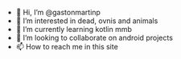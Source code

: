 - 👋 Hi, I’m @gastonmartinp
- 👀 I’m interested in dead, ovnis and animals
- 🌱 I’m currently learning kotlin mmb
- 💞️ I’m looking to collaborate on android projects
- 📫 How to reach me in this site

<!---
gastonmartinp/gastonmartinp is a ✨ special ✨ repository because its `README.md` (this file) appears on your GitHub profile.
You can click the Preview link to take a look at your changes.
--->
